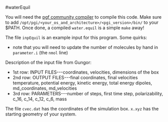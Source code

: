 #waterEquil

You will need the [pgf community compiler](https://www.pgroup.com/products/community.htm)
to compile this code. Make sure to add `/opt/pgi/<your_os_and_architecture>/<pgi_version>/bin/`
to your $PATH. Once done, a compiled `water.equil` is a simple `make` away!

The file `inpEquil` is an example input for this program. 
Some quirks:
  * note that you will need to update the number of molecules by hand in `parameter.i` (the `nmol` line)

Description of the input file from Gungor:
 * 1st row: INPUT FILES---coordinates, velocities, dimensions of the box
 * 2nd row: OUTPUT FILES---final coordinates, final velocities
                        temperature, potential energy, kinetic energy, total energy
                        dipoles, md_coordinates, md_velocities
 * 3rd row: PARAMETERS---number of steps, first time step, polarizability, c_16, c_14, c_12, c_6, mass

The file `cvec.dat` has the coordinates of the simulation box.
`x.xyz` has the starting geometry of your system.
